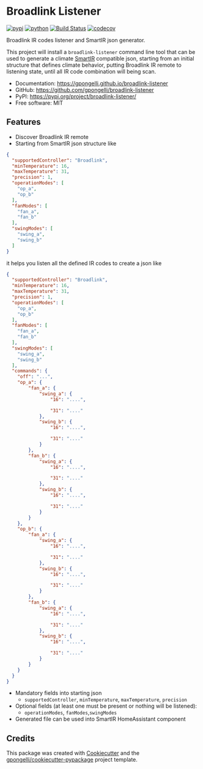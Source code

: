# Broadlink Listener


[![pypi](https://img.shields.io/pypi/v/broadlink-listener.svg)](https://pypi.org/project/broadlink-listener/)
[![python](https://img.shields.io/pypi/pyversions/broadlink-listener.svg)](https://pypi.org/project/broadlink-listener/)
[![Build Status](https://github.com/gpongelli/broadlink-listener/actions/workflows/dev.yml/badge.svg)](https://github.com/gpongelli/broadlink-listener/actions/workflows/dev.yml)
[![codecov](https://codecov.io/gh/gpongelli/broadlink-listener/branch/main/graphs/badge.svg)](https://codecov.io/github/gpongelli/broadlink-listener)



Broadlink IR codes listener and SmartIR json generator.

This project will install a `broadlink-listener` command line tool that can be used to generate a climate [SmartIR](https://github.com/smartHomeHub/SmartIR)
compatible json, starting from an initial structure that defines climate behavior, putting Broadlink IR remote to
listening state, until all IR code combination will being scan.


* Documentation: <https://gpongelli.github.io/broadlink-listener>
* GitHub: <https://github.com/gpongelli/broadlink-listener>
* PyPI: <https://pypi.org/project/broadlink-listener/>
* Free software: MIT


## Features

* Discover Broadlink IR remote
* Starting from SmartIR json structure like
```json
{
  "supportedController": "Broadlink",
  "minTemperature": 16,
  "maxTemperature": 31,
  "precision": 1,
  "operationModes": [
    "op_a",
    "op_b"
  ],
  "fanModes": [
    "fan_a",
    "fan_b"
  ],
  "swingModes": [
    "swing_a",
    "swing_b"
  ]
}
```
  it helps you listen all the defined IR codes to create a json like
```json
{
  "supportedController": "Broadlink",
  "minTemperature": 16,
  "maxTemperature": 31,
  "precision": 1,
  "operationModes": [
    "op_a",
    "op_b"
  ],
  "fanModes": [
    "fan_a",
    "fan_b"
  ],
  "swingModes": [
    "swing_a",
    "swing_b"
  ],
  "commands": {
    "off": "...",
    "op_a": {
        "fan_a": {
            "swing_a": {
                "16": "....",

                "31": "...."
            },
            "swing_b": {
                "16": "....",

                "31": "...."
            }
        },
        "fan_b": {
            "swing_a": {
                "16": "....",

                "31": "...."
            },
            "swing_b": {
                "16": "....",

                "31": "...."
            }
        }
    },
    "op_b": {
        "fan_a": {
            "swing_a": {
                "16": "....",

                "31": "...."
            },
            "swing_b": {
                "16": "....",

                "31": "...."
            }
        },
        "fan_b": {
            "swing_a": {
                "16": "....",

                "31": "...."
            },
            "swing_b": {
                "16": "....",

                "31": "...."
            }
        }
    }
  }
}
```

* Mandatory fields into starting json
  * `supportedController`, `minTemperature`, `maxTemperature`, `precision`
* Optional fields (at least one must be present or nothing will be listened):
  * `operationModes`, `fanModes`,`swingModes`
* Generated file can be used into SmartIR HomeAssistant component


## Credits

This package was created with [Cookiecutter](https://github.com/audreyr/cookiecutter) and the [gpongelli/cookiecutter-pypackage](https://github.com/gpongelli/cookiecutter-pypackage) project template.
